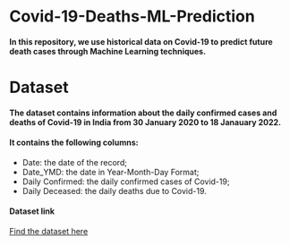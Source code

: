 # Covid-19-Deaths-ML-Prediction
#### In this repository, we use historical data on Covid-19 to predict future death cases through Machine Learning techniques.



# Dataset

#### The dataset contains information about the daily confirmed cases and deaths of Covid-19 in India from 30 January 2020 to 18 Janauary 2022.
#### It contains the following columns:
- Date: the date of the record;
- Date_YMD: the date in Year-Month-Day Format;
- Daily Confirmed: the daily confirmed cases of Covid-19;
- Daily Deceased: the daily deaths due to Covid-19.

#### Dataset link

[Find the dataset here](https://raw.githubusercontent.com/amankharwal/Website-data/master/COVID19%20data%20for%20overall%20INDIA.csv)